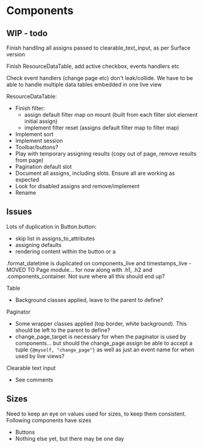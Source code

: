 Components
==========

WIP - todo
----------

Finish handling all assigns passed to clearable_text_input, as per Surface version

Finish ResourceDataTable, add active checkbox, events handlers etc

Check event handlers (change page etc) don't leak/collide. We have to be able to handle multiple data tables embedded in one live view

ResourceDataTable:

* Finish filter:
  - assign default filter map on mount (built from each filter slot element initial assign)
  - implement filter reset (assigns default filter map to filter map)
* Implement sort
* Implement session
* Toolbar/buttons?
* Play with temporary assigning results (copy out of page, remove results from page)
* Pagination default slot
* Document all assigns, including slots. Ensure all are working as expected
* Look for disabled assigns and remove/implement
* Rename


Issues
------

Lots of duplication in Button.button:

  * skip list in assigns_to_attributes
  * assigning defaults
  * rendering content within the button or a

.format_datetime is duplicated on components_live and timestamps_live - MOVED TO Page module... for now along with .h1, .h2 and .components_container. Not sure where all this should end up?

Table

  * Background classes applied, leave to the parent to define?

Paginator

  * Some wrapper classes applied (top border, white background). This should be left to the parent to define?
  * change_page_target is necessary for when the paginator is used by components... but should the change_page assign be able to accept a tuple `{@myself, "change_page"}` as well as just an event name for when used by live views?

Clearable text input

  * See comments

Sizes
-----

Need to keep an eye on values used for sizes, to keep them consistent. Following components have sizes

  * Buttons
  * Nothing else yet, but there may be one day
